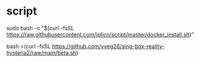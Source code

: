 # script

sudo bash -c "$(curl -fsSL https://raw.githubusercontent.com/jplicn/script/master/docker_install.sh)"

bash <(curl -fsSL https://github.com/vveg26/sing-box-reality-hysteria2/raw/main/beta.sh)
